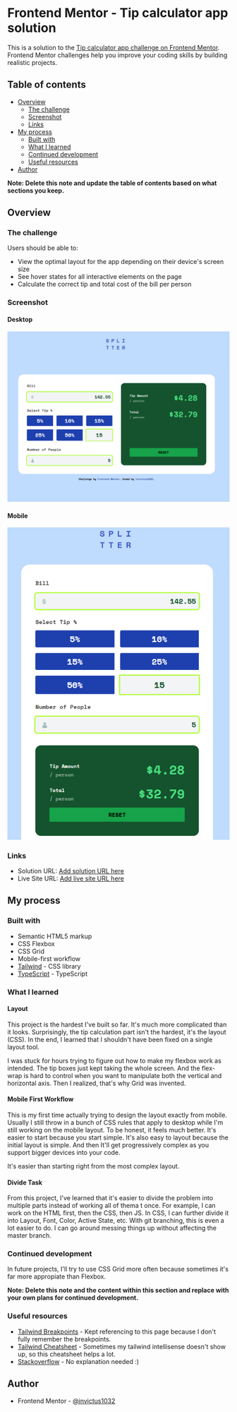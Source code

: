 # Frontend Mentor - Tip calculator app solution

This is a solution to the [Tip calculator app challenge on Frontend Mentor](https://www.frontendmentor.io/challenges/tip-calculator-app-ugJNGbJUX). Frontend Mentor challenges help you improve your coding skills by building realistic projects.

## Table of contents

- [Overview](#overview)
  - [The challenge](#the-challenge)
  - [Screenshot](#screenshot)
  - [Links](#links)
- [My process](#my-process)
  - [Built with](#built-with)
  - [What I learned](#what-i-learned)
  - [Continued development](#continued-development)
  - [Useful resources](#useful-resources)
- [Author](#author)

**Note: Delete this note and update the table of contents based on what sections you keep.**

## Overview

### The challenge

Users should be able to:

- View the optimal layout for the app depending on their device's screen size
- See hover states for all interactive elements on the page
- Calculate the correct tip and total cost of the bill per person

### Screenshot

#### Desktop

![](./screenshots/desktop.png)

#### Mobile

![](./screenshots/mobile.png)

### Links

- Solution URL: [Add solution URL here](https://your-solution-url.com)
- Live Site URL: [Add live site URL here](https://your-live-site-url.com)

## My process

### Built with

- Semantic HTML5 markup
- CSS Flexbox
- CSS Grid
- Mobile-first workflow
- [Tailwind](https://tailwindcss.com/) - CSS library
- [TypeScript](https://www.typescriptlang.org/) - TypeScript

### What I learned

#### Layout

This project is the hardest I've built so far. It's much more complicated than it looks. Surprisingly, the tip calculation part isn't the hardest, it's the layout (CSS). In the end, I learned that I shouldn't have been fixed on a single layout tool. 

I was stuck for hours trying to figure out how to make my flexbox work as intended. The tip boxes just kept taking the whole screen. And the flex-wrap is hard to control when you want to manipulate both the vertical and horizontal axis. Then I realized, that's why Grid was invented. 

#### Mobile First Workflow

This is my first time actually trying to design the layout exactly from mobile. Usually I still throw in a bunch of CSS rules that apply to desktop while I'm still working on the mobile layout. To be honest, it feels much better. It's easier to start because you start simple. It's also easy to layout because the initial layout is simple. And then It'll get progressively complex as you support bigger devices into your code. 

It's easier than starting right from the most complex layout.

#### Divide Task

From this project, I've learned that it's easier to divide the problem into multiple parts instead of working all of thema t once. For example, I can work on the HTML first, then the CSS, then JS. In CSS, I can further divide it into Layout, Font, Color, Active State, etc. With git branching, this is even a lot easier to do. I can go around messing things up without affecting the master branch. 

### Continued development

In future projects, I'll try to use CSS Grid more often because sometimes it's far more appropiate than Flexbox. 

**Note: Delete this note and the content within this section and replace with your own plans for continued development.**

### Useful resources

- [Tailwind Breakpoints](https://tailwindcss.com/docs/responsive-design) - Kept referencing to this page because I don't fully remember the breakpoints.
- [Tailwind Cheatsheet](https://tailwindcomponents.com/cheatsheet/) - Sometimes my tailwind intellisense doesn't show up, so this cheatsheet helps a lot. 
- [Stackoverflow](https://stackoverflow.com/) - No explanation needed :)

## Author

- Frontend Mentor - [@invictus1032](https://www.frontendmentor.io/profile/invictus1032)

